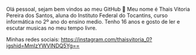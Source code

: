 Olá pessoal, sejam bem vindos ao meu GitHub 👋
Meu nome é Thais Vitoria Pereira dos Santos, aluna do Instituto Federal do Tocantins, curso informática no 2º ano do ensino medio. Tenho 16 anos e gosto de ler e escutar musicas no meu tempo livre.

 Minhas redes sociais: https://instagram.com/thaisvitoria_0?igshid=MmIzYWVlNDQ5Yg==
